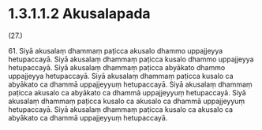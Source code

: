 

# 1.3.1.1.2 Akusalapada






(27.)

61\. Siyā akusalaṃ dhammaṃ paṭicca akusalo dhammo uppajjeyya hetupaccayā. Siyā akusalaṃ dhammaṃ paṭicca kusalo dhammo uppajjeyya hetupaccayā. Siyā akusalaṃ dhammaṃ paṭicca abyākato dhammo uppajjeyya hetupaccayā. Siyā akusalaṃ dhammaṃ paṭicca kusalo ca abyākato ca dhammā uppajjeyyuṃ hetupaccayā. Siyā akusalaṃ dhammaṃ paṭicca akusalo ca abyākato ca dhammā uppajjeyyuṃ hetupaccayā. Siyā akusalaṃ dhammaṃ paṭicca kusalo ca akusalo ca dhammā uppajjeyyuṃ hetupaccayā. Siyā akusalaṃ dhammaṃ paṭicca kusalo ca akusalo ca abyākato ca dhammā uppajjeyyuṃ hetupaccayā.



